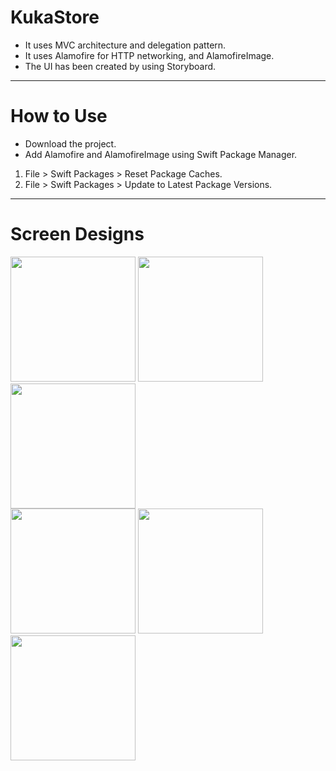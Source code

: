 # KukaStore
* It uses MVC architecture and delegation pattern.  
* It uses Alamofire for HTTP networking, and AlamofireImage.
* The UI has been created by using Storyboard.  
--------
# How to Use
* Download the project.  
* Add Alamofire and AlamofireImage using Swift Package Manager.   
1. File > Swift Packages > Reset Package Caches.  
2. File > Swift Packages > Update to Latest Package Versions. 


------
# Screen Designs
<img src="https://user-images.githubusercontent.com/37731775/184177145-032f6dec-1ff8-4b44-af1f-b0778eaad389.png" width="200"> <img src="https://user-images.githubusercontent.com/37731775/184177480-c54f44b8-670c-4088-af56-4bd27aa59e87.png" width="200"> <img src="https://user-images.githubusercontent.com/37731775/184177818-328aef74-5887-44bc-a353-606562f807e8.png" width="200">    
<img src="https://user-images.githubusercontent.com/37731775/184177864-ced1a211-7200-4a17-87ba-86b729a1416b.png" width="200"> <img src="https://user-images.githubusercontent.com/37731775/184177867-7a6b0310-b7e3-48c0-8f2c-784627c8f32f.png" width="200"> <img src="https://user-images.githubusercontent.com/37731775/184177878-9198374e-724d-4072-b40e-a09de8ff7856.png" width="200"> 
